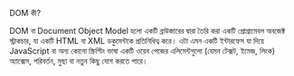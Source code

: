 DOM কী?

DOM বা Document Object Model হলো একটি ব্রাউজারের দ্বারা তৈরি করা একটি প্রোগ্রামেবল অবজেক্ট স্ট্রাকচার, যা একটি HTML বা XML ডকুমেন্টকে প্রতিনিধিত্ব করে। এটা এমন একটি ইন্টারফেস যা দিয়ে JavaScript বা অন্য কোনো স্ক্রিপ্টিং ভাষা একটি ওয়েব পেজের এলিমেন্টগুলো (যেমন টেক্সট, ইমেজ, লিংক) অ্যাক্সেস, পরিবর্তন, মুছা বা নতুন কিছু যোগ করতে পারে।